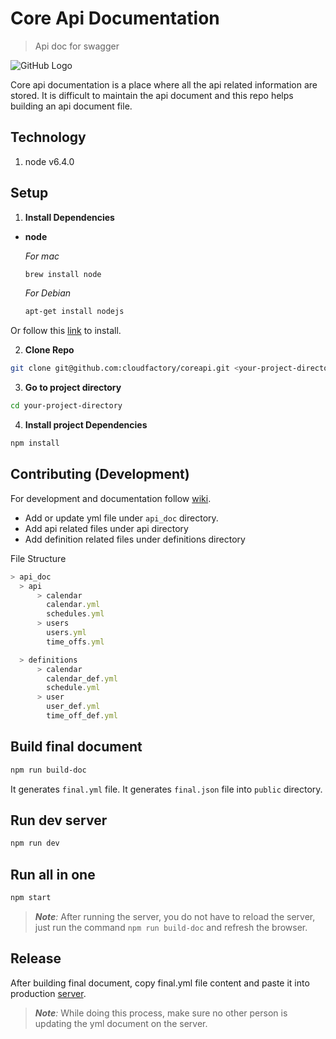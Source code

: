 # Core Api Documentation
> Api doc for swagger

![GitHub Logo](http://worker.cloudfactory.com/images/cloudfactory.png)


Core api documentation is a place where all the api related information are stored. It is
difficult to maintain the api document and this repo helps building an api document file.

## Technology

1. node v6.4.0

## Setup
1. **Install Dependencies**

  * **node**

      _For mac_
      ```bash
      brew install node
      ```

      _For Debian_
      ```bash
      apt-get install nodejs
      ```

  Or follow this [link](https://nodejs.org/en/download/package-manager/) to install.


2. **Clone Repo**

  ```bash
  git clone git@github.com:cloudfactory/coreapi.git <your-project-directory>
  ```

3. **Go to project directory**

  ```bash
  cd your-project-directory
  ```

4. **Install project Dependencies**

  ```bash
  npm install
  ```

## Contributing (Development)
  For development and documentation follow [wiki](https://github.com/cloudfactory/coreapi/wiki).
  * Add or update yml file under `api_doc` directory.
  * Add api related files under api directory
  * Add definition related files under definitions directory

  File Structure
  ```javascript
  > api_doc
    > api
        > calendar
          calendar.yml
          schedules.yml
        > users
          users.yml
          time_offs.yml

    > definitions
        > calendar
          calendar_def.yml
          schedule.yml
        > user
          user_def.yml
          time_off_def.yml
  ```


## Build final document

  ```bash
  npm run build-doc
  ```

  It generates `final.yml` file.
  It generates `final.json` file into `public` directory.

## Run dev server

  ```bash
  npm run dev
  ```

## Run all in one

  ```bash
  npm start
  ```

  >_**Note**:_ After running the server, you do not have to reload the server, just run the command `npm run build-doc` and refresh the browser.

## Release
After building final document, copy final.yml file content and paste it into production [server](http://54.177.82.158:8080).

>_**Note**:_ While doing this process, make sure no other person is updating the yml document on the server.


